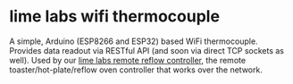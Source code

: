 # lime labs wifi thermocouple
A simple, Arduino (ESP8266 and ESP32) based WiFi thermocouple. Provides data readout via RESTful API (and soon via direct TCP sockets as well). Used by our [lime labs remote reflow controller](https://github.com/lime-labs/lime-labs-remote-reflow-controller), the remote toaster/hot-plate/reflow oven controller that works over the network.
